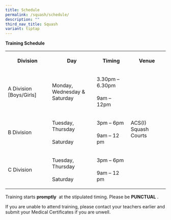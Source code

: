 ```yaml
---
title: Schedule
permalink: /squash/schedule/
description: ""
third_nav_title: Squash
variant: tiptap
---
```

<p><strong>Training Schedule</strong>
</p>
<table style="minWidth: 100px">
<colgroup>
<col>
<col>
<col>
<col>
</colgroup>
<tbody>
<tr>
<th rowspan="1" colspan="1">
<p>Division</p>
</th>
<th rowspan="1" colspan="1">
<p>Day</p>
</th>
<th rowspan="1" colspan="1">
<p>Timing</p>
</th>
<th rowspan="1" colspan="1">
<p>Venue</p>
</th>
</tr>
<tr>
<td rowspan="1" colspan="1">
<p>A Division [Boys/Girls]</p>
</td>
<td rowspan="1" colspan="1">
<p>Monday, Wednesday &amp;
<br>Saturday</p>
</td>
<td rowspan="1" colspan="1">
<p>3.30pm – 6.30pm
<br>
<br>9am – 12pm</p>
</td>
<td rowspan="3" colspan="1">
<p>ACS(I) Squash Courts</p>
</td>
</tr>
<tr>
<td rowspan="1" colspan="1">
<p>B Division</p>
</td>
<td rowspan="1" colspan="1">
<p>Tuesday, Thursday
<br>
<br>Saturday</p>
</td>
<td rowspan="1" colspan="1">
<p>3pm – 6pm
<br>
<br>9am – 12 pm</p>
</td>
</tr>
<tr>
<td rowspan="1" colspan="1">
<p>C Division</p>
</td>
<td rowspan="1" colspan="1">
<p>Tuesday, Thursday
<br>
<br>Saturday</p>
</td>
<td rowspan="1" colspan="1">
<p>3pm – 6pm
<br>
<br>9am – 12 pm</p>
</td>
</tr>
</tbody>
</table>
<p>Training starts&nbsp;<strong>promptly</strong>&nbsp;&nbsp;at the stipulated
timing. Please be&nbsp;<strong>PUNCTUAL</strong>&nbsp;.</p>
<p>If you are unable to attend training, please contact your teachers earlier
and submit your Medical Certificates if you are unwell.</p>